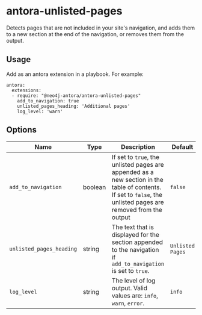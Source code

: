 # antora-unlisted-pages

Detects pages that are not included in your site's navigation, and adds them to a new section at the end of the navigation, or removes them from the output.


## Usage

Add as an antora extension in a playbook. For example:

```
antora:
  extensions:
  - require: "@neo4j-antora/antora-unlisted-pages"
    add_to_navigation: true
    unlisted_pages_heading: 'Additional pages'
    log_level: 'warn'

```


## Options

| Name | Type | Description | Default
| ---- | ---- | ----------- | -------
| `add_to_navigation` | boolean | If set to `true`, the unlisted pages are appended as a new section in the table of contents. If set to `false`, the unlisted pages are removed from the output | `false`
| `unlisted_pages_heading` | string | The text that is displayed for the section appended to the navigation if `add_to_navigation` is set to `true`. | `Unlisted Pages`
| `log_level` | string | The level of log output. Valid values are: `info`, `warn`, `error`. | `info`
